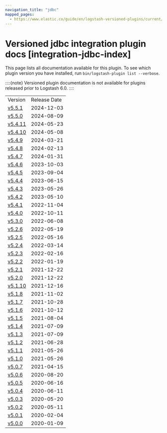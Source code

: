 ```yaml
---
navigation_title: "jdbc"
mapped_pages:
  - https://www.elastic.co/guide/en/logstash-versioned-plugins/current/integration-jdbc-index.html
---
```


# Versioned jdbc integration plugin docs [integration-jdbc-index]


This page lists all documentation available for this plugin.  To see which plugin version you have installed, run `bin/logstash-plugin list --verbose`.

::::{note}
Versioned plugin documentation is not available for plugins released prior to Logstash 6.0.
::::


|     |     |
| --- | --- |
| Version | Release Date |
| [v5.5.1](v5-5-1-plugins-integrations-jdbc.md) | 2024-12-03 |
| [v5.5.0](v5-5-0-plugins-integrations-jdbc.md) | 2024-08-09 |
| [v5.4.11](v5-4-11-plugins-integrations-jdbc.md) | 2024-05-23 |
| [v5.4.10](v5-4-10-plugins-integrations-jdbc.md) | 2024-05-08 |
| [v5.4.9](v5-4-9-plugins-integrations-jdbc.md) | 2024-03-21 |
| [v5.4.8](v5-4-8-plugins-integrations-jdbc.md) | 2024-02-13 |
| [v5.4.7](v5-4-7-plugins-integrations-jdbc.md) | 2024-01-31 |
| [v5.4.6](v5-4-6-plugins-integrations-jdbc.md) | 2023-10-03 |
| [v5.4.5](v5-4-5-plugins-integrations-jdbc.md) | 2023-09-04 |
| [v5.4.4](v5-4-4-plugins-integrations-jdbc.md) | 2023-06-15 |
| [v5.4.3](v5-4-3-plugins-integrations-jdbc.md) | 2023-05-26 |
| [v5.4.2](v5-4-2-plugins-integrations-jdbc.md) | 2023-05-10 |
| [v5.4.1](v5-4-1-plugins-integrations-jdbc.md) | 2022-11-04 |
| [v5.4.0](v5-4-0-plugins-integrations-jdbc.md) | 2022-10-11 |
| [v5.3.0](v5-3-0-plugins-integrations-jdbc.md) | 2022-06-08 |
| [v5.2.6](v5-2-6-plugins-integrations-jdbc.md) | 2022-05-19 |
| [v5.2.5](v5-2-5-plugins-integrations-jdbc.md) | 2022-05-16 |
| [v5.2.4](v5-2-4-plugins-integrations-jdbc.md) | 2022-03-14 |
| [v5.2.3](v5-2-3-plugins-integrations-jdbc.md) | 2022-02-16 |
| [v5.2.2](v5-2-2-plugins-integrations-jdbc.md) | 2022-01-19 |
| [v5.2.1](v5-2-1-plugins-integrations-jdbc.md) | 2021-12-22 |
| [v5.2.0](v5-2-0-plugins-integrations-jdbc.md) | 2021-12-22 |
| [v5.1.10](v5-1-10-plugins-integrations-jdbc.md) | 2021-12-16 |
| [v5.1.8](v5-1-8-plugins-integrations-jdbc.md) | 2021-11-02 |
| [v5.1.7](v5-1-7-plugins-integrations-jdbc.md) | 2021-10-28 |
| [v5.1.6](v5-1-6-plugins-integrations-jdbc.md) | 2021-10-12 |
| [v5.1.5](v5-1-5-plugins-integrations-jdbc.md) | 2021-08-04 |
| [v5.1.4](v5-1-4-plugins-integrations-jdbc.md) | 2021-07-09 |
| [v5.1.3](v5-1-3-plugins-integrations-jdbc.md) | 2021-07-09 |
| [v5.1.2](v5-1-2-plugins-integrations-jdbc.md) | 2021-06-28 |
| [v5.1.1](v5-1-1-plugins-integrations-jdbc.md) | 2021-05-26 |
| [v5.1.0](v5-1-0-plugins-integrations-jdbc.md) | 2021-05-26 |
| [v5.0.7](v5-0-7-plugins-integrations-jdbc.md) | 2021-04-15 |
| [v5.0.6](v5-0-6-plugins-integrations-jdbc.md) | 2020-08-20 |
| [v5.0.5](v5-0-5-plugins-integrations-jdbc.md) | 2020-06-16 |
| [v5.0.4](v5-0-4-plugins-integrations-jdbc.md) | 2020-06-11 |
| [v5.0.3](v5-0-3-plugins-integrations-jdbc.md) | 2020-05-20 |
| [v5.0.2](v5-0-2-plugins-integrations-jdbc.md) | 2020-05-11 |
| [v5.0.1](v5-0-1-plugins-integrations-jdbc.md) | 2020-02-04 |
| [v5.0.0](v5-0-0-plugins-integrations-jdbc.md) | 2020-01-09 |









































